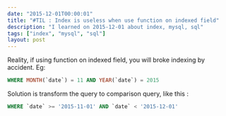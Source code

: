 ```yaml
---
date: "2015-12-01T00:00:01"
title: "#TIL : Index is useless when use function on indexed field"
description: "I learned on 2015-12-01 about index, mysql, sql"
tags: ["index", "mysql", "sql"]
layout: post
---
```



Reality, if using function on indexed field, you will broke indexing by accident.
Eg:

```sql
WHERE MONTH(`date`) = 11 AND YEAR(`date`) = 2015
```

Solution is transform the query to comparison query, like this :

```sql
WHERE `date` >= '2015-11-01' AND `date` < '2015-12-01'
```
